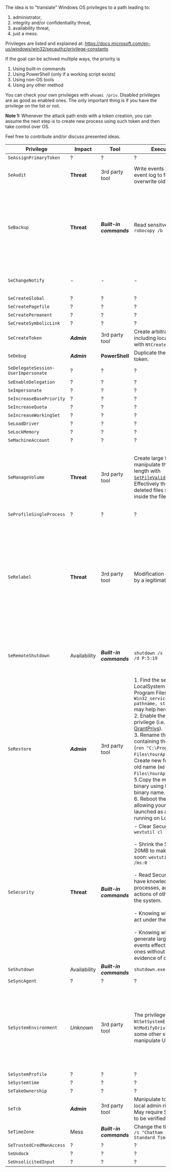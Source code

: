 The idea is to "translate" Windows OS privileges to a path leading to:
1. administrator,
2. integrity and/or confidentiality threat,
3. availability threat,
4. just a mess.

Privileges are listed and explained at: https://docs.microsoft.com/en-us/windows/win32/secauthz/privilege-constants

If the goal can be achived multiple ways, the priority is
1. Using built-in commands
2. Using PowerShell (only if a working script exists)
3. Using non-OS tools
4. Using any other method

You can check your own privileges with `whoami /priv`. Disabled privileges are as good as enabled ones. The only important thing is if you have the privilege on the list or not.

**Note 1:** Whenever the attack path ends with a token creation, you can assume the next step is to create new process using such token and then take control over OS.

Feel free to contribute and/or discuss presented ideas.

| Privilege | Impact | Tool | Execution path | Remarks |
| --- | --- | --- | --- | --- |
|`SeAssignPrimaryToken`| ? | ? | ? ||
|`SeAudit`| **Threat** | 3rd party tool | Write events to the Security event log to fool auditing or to overwrite old events. |Writing own events is possible with [`AuthzReportSecurityEvent`](https://docs.microsoft.com/en-us/windows/win32/api/authz/nf-authz-authzreportsecurityevent) API. |
|`SeBackup`| **Threat** | ***Built-in commands*** | Read sensitve files with `robocopy /b` |- May be more interesting if you can read %WINDIR%\MEMORY.DMP<br> <br>- `SeBackupPrivilege` (and robocopy) is not helpful when it comes to open files.<br> <br>- Robocopy requires both SeBackup and SeRestore to work with /b parameter. |
|`SeChangeNotify`| - | - | - | Privilege held by everyone. Revoking it may make the OS (Windows Server 2019) unbootable. |
|`SeCreateGlobal`| ? | ? | ? ||
|`SeCreatePagefile`| ? | ? | ? ||
|`SeCreatePermanent`| ? | ? | ? ||
|`SeCreateSymbolicLink`| ? | ? | ? ||
|`SeCreateToken`| ***Admin*** | 3rd party tool | Create arbitrary token including local admin rights with `NtCreateToken`. ||
|`SeDebug`| ***Admin*** | **PowerShell** | Duplicate the `lsass.exe` token.  | Script to be found at [FuzzySecurity](https://github.com/FuzzySecurity/PowerShell-Suite/blob/master/Conjure-LSASS.ps1) |
|`SeDelegateSession-`<br>`UserImpersonate`| ? | ? | ? | Privilege name broken to make the column narrow. |
|`SeEnableDelegation`| ? | ? | ? ||
|`SeImpersonate`| ? | ? | ? ||
|`SeIncreaseBasePriority`| ? | ? | ? ||
|`SeIncreaseQuota`| ? | ? | ? ||
|`SeIncreaseWorkingSet`| ? | ? | ? ||
|`SeLoadDriver`| ? | ? | ? ||
|`SeLockMemory`| ? | ? | ? ||
|`SeMachineAccount`| ? | ? | ? ||
|`SeManageVolume`| **Threat** | 3rd party tool | Create large file and manipulate the valid data length with [`SetFileValidData()`](https://docs.microsoft.com/en-us/windows/win32/api/fileapi/nf-fileapi-setfilevaliddata). Effectively the data from deleted files should be visible inside the file. |- Files smaller than ~700B fit entirely within MFT entries and will not expose the content with such method.<br>- It looks like the privilege allows to manipulate with mbr, which may lead to some availability issues. To be investigated.|
|`SeProfileSingleProcess`| ? | ? | ? ||
|`SeRelabel`| **Threat** | 3rd party tool | Modification of system files by a legitimate administrator? | See: [MIC documentation](https://docs.microsoft.com/en-us/windows/win32/secauthz/mandatory-integrity-control)<br> <br> Integrity labels are infrequently used and work only on top of standard ACLs. Two main scenarios include:<br>- protection against attacks using exploitable applications such as browsers, PDF readers etc.<br>- protection of OS files.<br> <br>Attacks with SeRelabel must obey access rules defined by ACLs, which makes them significantly less useful in practice.|
|`SeRemoteShutdown`| Availability | ***Built-in commands*** | `shutdown /s /f /m \\server1 /d P:5:19` |The privilege is verified when shutdown/restart request comes from the network. 127.0.0.1 scenario to be investigated.|
|`SeRestore`| ***Admin*** | 3rd party tool | 1. Find the service running on LocalSystem with a binary in Program Files (`gwmi Win32_service \| select pathname, startname, status` may help here).<br>2. Enable the SeRestore privilege (i.e. with [GrantPrivs](https://github.com/gtworek/GrantPrivs)).<br>3. Rename the folder containing the service binary (`ren "C:\Program Files\YourApp" dummy`).4. Create new folder with the old name (`md "C:\Program Files\YourApp"`).<br>5.Copy the malicious service binary using the old service binary name.<br>6. Reboot the machine, allowing your binary to be launched as a service running on LocalSystem. | Highly depending on configuration. More installed applications (such as drivers, browsers, readers etc.) means higher probability of success.<br> <br>Sample binary to be used as a payload will be provided here soon.|
|`SeSecurity`| **Threat** | ***Built-in commands*** |- Clear Security event log: `wevtutil cl Security`<br> <br>- Shrink the Security log to 20MB to make events flushed soon: `wevtutil sl Security /ms:0`<br> <br>- Read Security event log to have knowledge about processes, access and actions of other users within the system.<br> <br>- Knowing what is logged to act under the radar.<br> <br>- Knowing what is logged to generate large number of events effectively purging old ones without leaving obvious evidence of cleaning. ||
|`SeShutdown`| Availability | ***Built-in commands*** | `shutdown.exe /s /f /t 1` |May be more interesting on servers.|
|`SeSyncAgent`| ? | ? | ? ||
|`SeSystemEnvironment`| _Unknown_ | 3rd party tool | The privilege permits to use `NtSetSystemEnvironmentValue`, `NtModifyDriverEntry` and some other syscalls to manipulate UEFI variables. |- Firmware environment variables were commonly used on non-Intel platforms in the past, and now slowly return to UEFI world. <br>- The area is highly undocumented.<br>- The potential may be huge (i.e. breaking Secure Boot) but raising the impact level requires at least PoC. |
|`SeSystemProfile`| ? | ? | ? ||
|`SeSystemtime`| ? | ? | ? ||
|`SeTakeOwnership`| ? | ? | ? ||
|`SeTcb`| ***Admin*** | 3rd party tool | Manipulate tokens to have local admin rights included. May require SeImpersonate, to be verified. ||
|`SeTimeZone`| Mess | ***Built-in commands*** | Change the timezone. `tzutil /s "Chatham Islands Standard Time"` ||
|`SeTrustedCredManAccess`| ? | ? | ? ||
|`SeUndock`| ? | ? | ? ||
|`SeUnsolicitedInput`| ? | ? | ? ||
